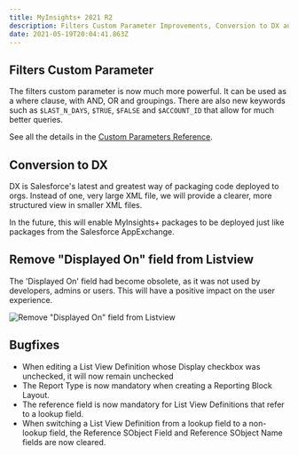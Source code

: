 ```yaml
---
title: MyInsights+ 2021 R2
description: Filters Custom Parameter Improvements, Conversion to DX and Bugfixes
date: 2021-05-19T20:04:41.863Z
---
```

## Filters Custom Parameter

<feature-badges zip></feature-badges>

The filters custom parameter is now much more powerful. It can be used as a where clause, with AND, OR and groupings. There are also new keywords such as `$LAST_N_DAYS`, `$TRUE`, `$FALSE` and `$ACCOUNT_ID` that allow for much better queries.

See all the details in the [Custom Parameters Reference](/references/custom-parameters).

## Conversion to DX

DX is Salesforce's latest and greatest way of packaging code deployed to orgs. Instead of one, very large XML file, we will provide a clearer, more structured view in smaller XML files.

In the future, this will enable MyInsights+ packages to be deployed just like packages from the Salesforce AppExchange.

## Remove "Displayed On" field from Listview
<feature-badges package></feature-badges>
The 'Displayed On' field had become obsolete, as it was not used by developers, admins or users. This will have a positive impact on the user experience.

![Remove "Displayed On" field from Listview](/static/img/microsoftteams-image-1-.png "Remove \"Displayed On\" field from Listview")

## Bugfixes
<feature-badges package></feature-badges>
* When editing a List View Definition whose Display checkbox was unchecked, it will now remain unchecked
* The Report Type is now mandatory when creating a Reporting Block Layout.
* The reference field is now mandatory for List View Definitions that refer to a lookup field.
* When switching a List View Definition from a lookup field to a non-lookup field, the Reference SObject Field and Reference SObject Name fields are now cleared.
